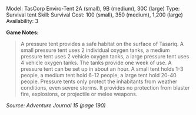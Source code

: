 Model: TasCorp Enviro-Tent 2A (small), 9B (medium), 30C
(large)
Type: Survival tent
Skill: Survival
Cost: 100 (small), 350 (medium), 1,200 (large)
Availability: 3

**Game Notes:** 
> A pressure tent provides a safe habitat on the surface of Tasariq. A small pressure tent uses 2 individual oxygen tanks, a medium pressure tent uses 2 vehicle oxygen tanks, a large pressure tent uses 4 vehicle oxygen tanks. The tanks provide one week of use. A pressure tent can be set up in about an hour. A small tent holds 1-3 people, a medium tent hold 6-12 people, a large tent hold 20-40 people. Pressure tents only protect the inhabitants from weather conditions, even severe storms. It provides no protection from blaster fire, explosions, or projectile or melee weapons.

*Source: Adventure Journal 15 (page 190)*